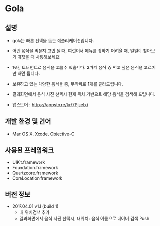 # Gola

설명
---
* gola는 빠른 선택을 돕는 애플리케이션입니다.
* 어떤 음식을 먹을지 고민 될 때, 여럿이서 메뉴를 정하기 어려울 때, 일일이 찾아보기 귀찮을 때 사용해보세요!

* 16강 토너먼트로 음식을 고를수 있습니다. 2가지 음식 중 먹고 싶은 음식을 고르기만 하면 됩니다.
* 보유하고 있는 다양한 음식들 중, 무작위로 1개를 골라드립니다.

* 결과화면에서 음식 사진 선택시 현재 위치 기반으로 해당 음식을 검색해 드립니다.

* 앱스토어 : <https://appsto.re/kr/7Pjueb.i>

개발 환경 및 언어
-------------
* Mac OS X, Xcode, Objective-C

사용된 프레임워크
-------------
* UIKit.framework
* Foundation.framework
* Quartzcore.framework
* CoreLocation.framework

버전 정보
-------
* 2017.04.01 v1.1 (build 1)
    * 내 위치검색 추가
    * 결과화면에서 음식 사진 선택시, 내위치+음식 이름으로 네이버 검색 Push


